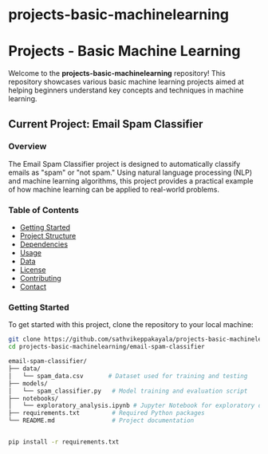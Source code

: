# projects-basic-machinelearning
# Projects - Basic Machine Learning

Welcome to the **projects-basic-machinelearning** repository! This repository showcases various basic machine learning projects aimed at helping beginners understand key concepts and techniques in machine learning.

## Current Project: Email Spam Classifier

### Overview

The Email Spam Classifier project is designed to automatically classify emails as "spam" or "not spam." Using natural language processing (NLP) and machine learning algorithms, this project provides a practical example of how machine learning can be applied to real-world problems.

### Table of Contents

- [Getting Started](#getting-started)
- [Project Structure](#project-structure)
- [Dependencies](#dependencies)
- [Usage](#usage)
- [Data](#data)
- [License](#license)
- [Contributing](#contributing)
- [Contact](#contact)

### Getting Started

To get started with this project, clone the repository to your local machine:

```bash
git clone https://github.com/sathvikeppakayala/projects-basic-machinelearning.git
cd projects-basic-machinelearning/email-spam-classifier

email-spam-classifier/
├── data/
│   └── spam_data.csv       # Dataset used for training and testing
├── models/
│   └── spam_classifier.py   # Model training and evaluation script
├── notebooks/
│   └── exploratory_analysis.ipynb # Jupyter Notebook for exploratory data analysis
├── requirements.txt         # Required Python packages
└── README.md                # Project documentation


pip install -r requirements.txt




